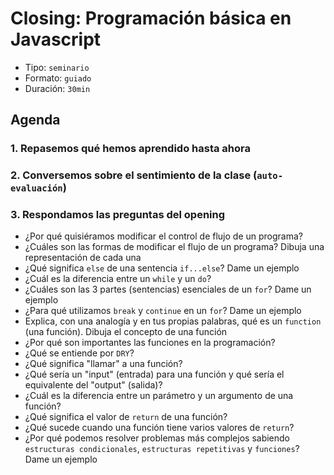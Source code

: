 # Closing: Programación básica en Javascript

- Tipo: `seminario`
- Formato: `guiado`
- Duración: `30min`

## Agenda

### 1. Repasemos qué hemos aprendido hasta ahora

### 2. Conversemos sobre el sentimiento de la clase (`auto-evaluación`)

### 3. Respondamos las preguntas del opening

- ¿Por qué quisiéramos modificar el control de flujo de un programa?
- ¿Cuáles son las formas de modificar el flujo de un programa? Dibuja una
  representación de cada una
- ¿Qué significa `else` de una sentencia `if...else`? Dame un ejemplo
- ¿Cuál es la diferencia entre un `while` y un `do`?
- ¿Cuáles son las 3 partes (sentencias) esenciales de un `for`? Dame un ejemplo
- ¿Para qué utilizamos `break` y `continue` en un `for`? Dame un ejemplo
- Explica, con una analogía y en tus propias palabras, qué es un `function` (una
  función). Dibuja el concepto de una función
- ¿Por qué son importantes las funciones en la programación?
- ¿Qué se entiende por `DRY`?
- ¿Qué significa "llamar" a una función?
- ¿Qué sería un "input" (entrada) para una función y qué sería el equivalente
  del "output" (salida)?
- ¿Cuál es la diferencia entre un parámetro y un argumento de una función?
- ¿Qué significa el valor de `return` de una función?
- ¿Qué sucede cuando una función tiene varios valores de `return`?
- ¿Por qué podemos resolver problemas más complejos sabiendo
  `estructuras condicionales`,  `estructuras repetitivas` y `funciones`? Dame un
  ejemplo
